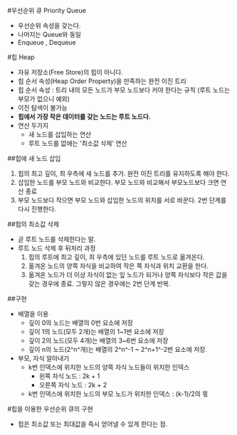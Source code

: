 #우선순위 큐 Priority Queue
- 우선순위 속성을 갖는다.
- 나머지는 Queue와 동일
- Enqueue , Dequeue

#힙 Heap
- 자유 저장소(Free Store)의 힙이 아니다.
- 힙 순서 속성(Heap Order Property)을 만족하는 완전 이진 트리
- 힙 순서 속성 : 트리 내의 모든 노드가 부모 노드보다 커야 한다는 규칙 (루트 노드는 부모가 없으니 예외)
- 이진 탐색이 불가능
- **힙에서 가장 작은 데이터를 갖는 노드는 루트 노드다.**
- 연산 두가지
	- 새 노드를 삽입하는 연산
	- 루트 노드를 없애는 '최소값 삭제' 연산

##힙에 새 노드 삽입
1. 힙의 최고 깊이, 최 우측에 새 노드를 추가. 완전 이진 트리를 유지하도록 해야 한다.
2. 삽입한 노드를 부모 노드와 비교한다. 부모 노드와 비교해서 부모노드보다 크면 연산 종료
3. 부모 노드보다 작으면 부모 노드와 삽입한 노드의 위치를 서로 바꾼다. 2번 단계를 다시 진행한다.

##힙의 최소값 삭제
- 곧 루트 노드를 삭제한다는 말.
- 루트 노드 삭제 후 뒤처리 과정
	1. 힙의 루트에 최고 깊이, 최 우측에 있던 노드를 루트 노드로 옮겨온다. 
	2. 옮겨온 노드의 양쪽 자식을 비교하여 작은 쪽 자식과 위치 교환을 한다. 
	3. 옮겨온 노드가 더 이상 자식이 없는 잎 노드가 되거나 양쪽 자식보다 작은 값을 갖는 경우에 종료. 그렇지 않은 경우에는 2번 단계 반복.

##구현
- 배열을 이용
	- 깊이 0의 노드는 배열의 0번 요소에 저장
	- 깊이 1의 노드(모두 2개)는 배열의 1~1번 요소에 저장
	- 깊이 2의 노드(모두 4개)는 배열의 3~6번 요소에 저장
	- 깊이 n의 노드(2^n^개)는 배열의 2^n^-1 ~ 2^n+1^-2번 요소에 저장. 
- 부모, 자식 알아내기
	- k번 인덱스에 위치한 노드의 양쪽 자식 노드들이 위치한 인덱스
		- 왼쪽 자식 노드 : 2k + 1
		- 오른쪽 자식 노드 : 2k + 2
	- k번 인덱스에 위치한 노드의 부모 노드가 위치한 인덱스 : (k-1)/2의 몫

#힙을 이용한 우선순위 큐의 구현
- 힙은 최소값 또는 최대값을 즉시 얻어낼 수 있게 한다는 점.
